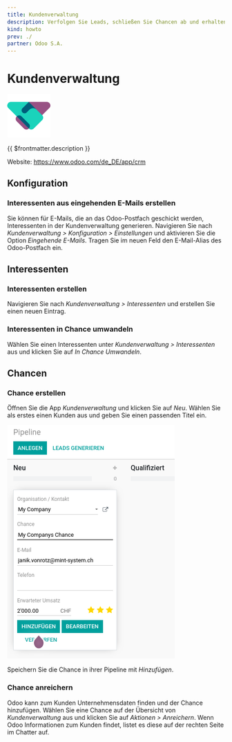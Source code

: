 ```yaml
---
title: Kundenverwaltung
description: Verfolgen Sie Leads, schließen Sie Chancen ab und erhalten Sie genaue Prognosen.
kind: howto
prev: ./
partner: Odoo S.A.
---
```

# Kundenverwaltung
![icons_odoo_crm](attachments/icons_odoo_crm.png)

{{ $frontmatter.description }}

Website: <https://www.odoo.com/de_DE/app/crm>

## Konfiguration

### Interessenten aus eingehenden E-Mails erstellen

Sie können für E-Mails, die an das Odoo-Postfach geschickt werden, Interessenten in der Kundenverwaltung generieren. Navigieren Sie nach *Kundenverwaltung > Konfiguration > Einstellungen* und aktivieren Sie die Option *Eingehende E-Mails*. Tragen Sie im neuen Feld den E-Mail-Alias des Odoo-Postfach ein.

## Interessenten

### Interessenten erstellen

Navigieren Sie nach *Kundenverwaltung > Interessenten* und erstellen Sie einen neuen Eintrag.

### Interessenten in Chance umwandeln

Wählen Sie einen Interessenten unter *Kundenverwaltung > Interessenten* aus und klicken Sie auf *In Chance Umwandeln*.

## Chancen

### Chance erstellen

Öffnen Sie die App *Kundenverwaltung* und klicken Sie auf *Neu*. Wählen Sie als erstes einen Kunden aus und geben Sie einen passenden Titel ein.

![](attachments/Kundenverwaltung.png)

Speichern Sie die Chance in ihrer Pipeline mit *Hinzufügen*.

### Chance anreichern

Odoo kann zum Kunden Unternehmensdaten finden und der Chance hinzufügen. Wählen Sie eine Chance auf der Übersicht von *Kundenverwaltung* aus und klicken Sie auf *Aktionen > Anreichern*. Wenn Odoo Informationen zum Kunden findet, listet es diese auf der rechten Seite im Chatter auf.
